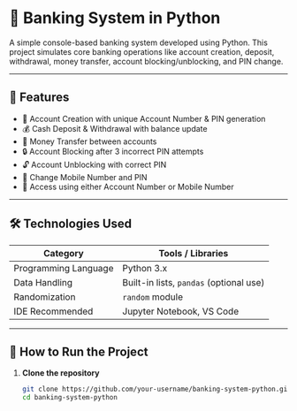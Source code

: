 # 🏦 Banking System in Python

A simple console-based banking system developed using Python. This project simulates core banking operations like account creation, deposit, withdrawal, money transfer, account blocking/unblocking, and PIN change.

---

## 📌 Features

- 🔐 Account Creation with unique Account Number & PIN generation
- 💰 Cash Deposit & Withdrawal with balance update
- 🔄 Money Transfer between accounts
- 🔒 Account Blocking after 3 incorrect PIN attempts
- 🔓 Account Unblocking with correct PIN
- 🔄 Change Mobile Number and PIN
- 📱 Access using either Account Number or Mobile Number

---

## 🛠️ Technologies Used

| Category              | Tools / Libraries |
|-----------------------|------------------|
| Programming Language  | Python 3.x        |
| Data Handling         | Built-in lists, `pandas` (optional use) |
| Randomization         | `random` module   |
| IDE Recommended       | Jupyter Notebook, VS Code |

---

## 🚀 How to Run the Project

1. **Clone the repository**  
   ```bash
   git clone https://github.com/your-username/banking-system-python.git
   cd banking-system-python
